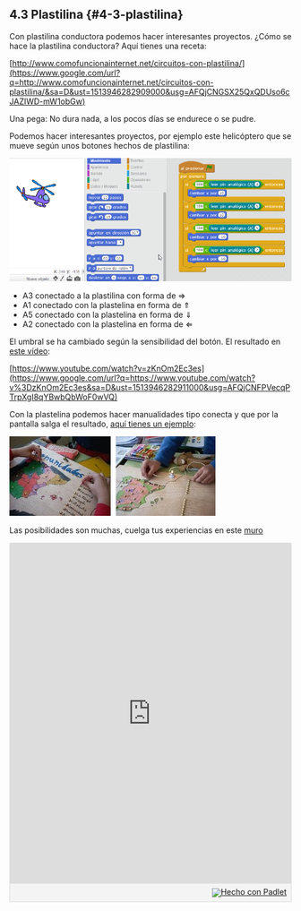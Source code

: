 ## 4.3 Plastilina {#4-3-plastilina}

Con plastilina conductora podemos hacer interesantes proyectos. ¿Cómo se hace la plastilina conductora? Aquí tienes una receta:

[http://www.comofuncionainternet.net/circuitos-con-plastilina/](https://www.google.com/url?q=http://www.comofuncionainternet.net/circuitos-con-plastilina/&sa=D&ust=1513946282909000&usg=AFQjCNGSX25QxQDUso6cJAZIWD-mW1obGw)

Una pega: No dura nada, a los pocos días se endurece o se pudre.

Podemos hacer interesantes proyectos, por ejemplo este helicóptero que se mueve según unos botones hechos de plastilina:

![](/images/image52.png)

*   A3 conectado a la plastilina con forma de ⇒
*   A1 conectado con la plastelina en forma de ⇑
*   A5 conectado con la plastelina en forma de ⇓
*   A2 conectado con la plastelina en forma de ⇐

El umbral se ha cambiado según la sensibilidad del botón. El resultado en [este vídeo](https://www.google.com/url?q=https://www.youtube.com/watch?v%3DzKnOm2Ec3es&sa=D&ust=1513946282911000&usg=AFQjCNFPVecqPTrpXgI8qYBwbQbWoF0wVQ):

[https://www.youtube.com/watch?v=zKnOm2Ec3es](https://www.google.com/url?q=https://www.youtube.com/watch?v%3DzKnOm2Ec3es&sa=D&ust=1513946282911000&usg=AFQjCNFPVecqPTrpXgI8qYBwbQbWoF0wVQ)

Con la plastelina podemos hacer manualidades tipo conecta y que por la pantalla salga el resultado, [aquí tienes un ejemplo](https://www.google.com/url?q=http://aularagon.catedu.es/materialesaularagon2013/scratch/M3plus/plastilina_ii.html&sa=D&ust=1513946282912000&usg=AFQjCNFwzpU5F9iQtbRNQwDbCjsvykPxRw):

![](/images/image17.png)

Las posibilidades son muchas, cuelga tus experiencias en este [muro](https://www.google.com/url?q=https://padlet.com/CATEDU/makey&sa=D&ust=1513946282912000&usg=AFQjCNEbkix3rjiMRoxo02W3XwtKOMC6gw)

<div class="padlet-embed" style="border:1px solid rgba(0,0,0,0.1);border-radius:2px;box-sizing:border-box;overflow:hidden;position:relative;width:100%;background:#F4F4F4"><p style="padding:0;margin:0"><iframe src="https://padlet.com/embed/phc0rpzhe1qj" frameborder="0" style="width:100%;height:608px;display:block;padding:0;margin:0"></iframe></p><div style="padding:8px;text-align:right;margin:0;"><a href="https://padlet.com?ref=embed" style="padding:0;margin:0;border:none;display:block;line-height:1;height:16px" target="_blank"><img src="https://resources.padletcdn.com/assets/made_with_padlet.png" width="86" height="16" style="padding:0;margin:0;background:none;border:none;display:inline;box-shadow:none" alt="Hecho con Padlet"></a></div></div>